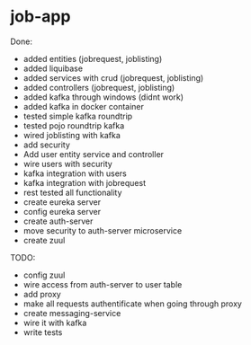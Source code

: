 # job-app

Done:
* added entities (jobrequest, joblisting)
* added liquibase
* added services with crud (jobrequest, joblisting)
* added controllers (jobrequest, joblisting)
* added kafka through windows (didnt work)
* added kafka in docker container
* tested simple kafka roundtrip 
* tested pojo roundtrip kafka 
* wired joblisting with kafka
* add security
* Add user entity service and controller
* wire users with security
* kafka integration with users
* kafka integration with jobrequest
* rest tested all functionality
* create eureka server 
* config eureka server 
* create auth-server
* move security to auth-server microservice
* create zuul 


TODO:
* config zuul
* wire access from auth-server to user table 
* add proxy
* make all requests authentificate when going through proxy
* create messaging-service
* wire it with kafka
* write tests